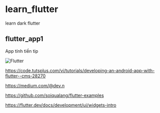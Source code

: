 # learn_flutter
learn dark flutter

## flutter_app1
App tính tiền tip

![Flutter](https://cms-assets.tutsplus.com/uploads/users/362/posts/28270/image/tree.jpg)

https://code.tutsplus.com/vi/tutorials/developing-an-android-app-with-flutter--cms-28270

https://medium.com/@dev.n

https://github.com/soiqualang/flutter-examples

https://flutter.dev/docs/development/ui/widgets-intro


